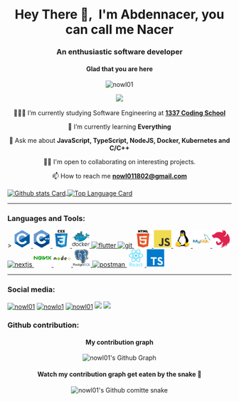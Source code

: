 <h1 align="center">Hey There 👋,&nbsp;&nbsp;I'm Abdennacer, you can call me Nacer</h1>

<h3 align="center">An enthusiastic software developer </h3>

<h4 align="center">Glad that you are here </h4>
<p align="center"> <img src="https://komarev.com/ghpvc/?username=nowl01&label=Profile%20views&color=0e75b6&style=flat" alt="nowl01" /> </p>


<div align="center">

![](https://camo.githubusercontent.com/992babdffd8c74a1502de375fbdf7e4d54773242/68747470733a2f2f6d656469612e67697068792e636f6d2f6d656469612f53576f536b4e36447854737a71494b4571762f67697068792e676966)


👨🏽‍💻 I’m currently studying Software Engineering at **[1337 Coding School](https://1337.ma)**

🌱 I’m currently learning **Everything**

💬 Ask me about **JavaScript, TypeScript, NodeJS, Docker, Kubernetes and C/C++**
	
💪🏼 I'm open to collaborating on interesting projects.

📫 How to reach me **nowl011802@gmail.com**

</div>



<!-- GitHub Stats Card      -->
<a href="https://github.com/nowl01">
  <img align="center" alt="Github stats Card" src="https://github-readme-stats.vercel.app/api?username=nowl01&line_height=40&show_icons=true&theme=nightowl" />
</a>

<!-- Top Languages Card      -->
<a href="">
  <img align="center" alt="Top Language Card" src="https://github-readme-stats.vercel.app/api/top-langs/?username=nowl01&theme=nightowl" />
</a>


---

<h3 align="left">Languages and Tools:</h3>
> <a href="https://www.cprogramming.com/" target="_blank" rel="noreferrer"> <img src="https://raw.githubusercontent.com/devicons/devicon/master/icons/c/c-original.svg" alt="c" width="40" height="40"/> </a> <a href="https://www.w3schools.com/cpp/" target="_blank" rel="noreferrer"> <img src="https://raw.githubusercontent.com/devicons/devicon/master/icons/cplusplus/cplusplus-original.svg" alt="cplusplus" width="40" height="40"/> </a> <a href="https://www.w3schools.com/css/" target="_blank" rel="noreferrer"> <img src="https://raw.githubusercontent.com/devicons/devicon/master/icons/css3/css3-original-wordmark.svg" alt="css3" width="40" height="40"/> </a> <a href="https://www.docker.com/" target="_blank" rel="noreferrer"> <img src="https://raw.githubusercontent.com/devicons/devicon/master/icons/docker/docker-original-wordmark.svg" alt="docker" width="40" height="40"/> </a>  <a href="https://flutter.dev" target="_blank" rel="noreferrer"> <img src="https://www.vectorlogo.zone/logos/flutterio/flutterio-icon.svg" alt="flutter" width="40" height="40"/> </a> <a href="https://git-scm.com/" target="_blank" rel="noreferrer"> <img src="https://www.vectorlogo.zone/logos/git-scm/git-scm-icon.svg" alt="git" width="40" height="40"/> </a>  <a href="https://www.w3.org/html/" target="_blank" rel="noreferrer"> <img src="https://raw.githubusercontent.com/devicons/devicon/master/icons/html5/html5-original-wordmark.svg" alt="html5" width="40" height="40"/> </a> <a href="https://developer.mozilla.org/en-US/docs/Web/JavaScript" target="_blank" rel="noreferrer"> <img src="https://raw.githubusercontent.com/devicons/devicon/master/icons/javascript/javascript-original.svg" alt="javascript" width="40" height="40"/> </a>  <a href="https://www.linux.org/" target="_blank" rel="noreferrer"> <img src="https://raw.githubusercontent.com/devicons/devicon/master/icons/linux/linux-original.svg" alt="linux" width="40" height="40"/> </a> <a href="https://www.mysql.com/" target="_blank" rel="noreferrer"> <img src="https://raw.githubusercontent.com/devicons/devicon/master/icons/mysql/mysql-original-wordmark.svg" alt="mysql" width="40" height="40"/> </a> <a href="https://nestjs.com/" target="_blank" rel="noreferrer"> <img src="https://raw.githubusercontent.com/devicons/devicon/master/icons/nestjs/nestjs-plain.svg" alt="nestjs" width="40" height="40"/> </a> <a href="https://nextjs.org/" target="_blank" rel="noreferrer"> <img src="https://cdn.worldvectorlogo.com/logos/nextjs-2.svg" alt="nextjs" width="40" height="40"/> </a> <a href="https://www.nginx.com" target="_blank" rel="noreferrer"> <img src="https://raw.githubusercontent.com/devicons/devicon/master/icons/nginx/nginx-original.svg" alt="nginx" width="40" height="40"/> </a> <a href="https://nodejs.org" target="_blank" rel="noreferrer"> <img src="https://raw.githubusercontent.com/devicons/devicon/master/icons/nodejs/nodejs-original-wordmark.svg" alt="nodejs" width="40" height="40"/> </a> <a href="https://www.postgresql.org" target="_blank" rel="noreferrer"> <img src="https://raw.githubusercontent.com/devicons/devicon/master/icons/postgresql/postgresql-original-wordmark.svg" alt="postgresql" width="40" height="40"/> </a> <a href="https://postman.com" target="_blank" rel="noreferrer"> <img src="https://www.vectorlogo.zone/logos/getpostman/getpostman-icon.svg" alt="postman" width="40" height="40"/> </a> <a href="https://reactjs.org/" target="_blank" rel="noreferrer"> <img src="https://raw.githubusercontent.com/devicons/devicon/master/icons/react/react-original-wordmark.svg" alt="react" width="40" height="40"/> </a> <a href="https://www.typescriptlang.org/" target="_blank" rel="noreferrer"> <img src="https://raw.githubusercontent.com/devicons/devicon/master/icons/typescript/typescript-original.svg" alt="typescript" width="40" height="40"/> </a> </p>

---


<h3 align="left">Social media:</h3>
<p align="left">
<a href="https://twitter.com/nowl01" target="blank"><img align="center" src="https://img.icons8.com/fluency/48/000000/twitter.png" alt="nowl01" height="30" width="40" /></a>
<a href="https://www.linkedin.com/in/nowl01/" target="blank"><img align="center" src="https://img.icons8.com/color/48/000000/linkedin.png" alt="nowlo1" height="30" width="40" /></a>
<a href="https://www.instagram.com/nowl0_1/" target="blank"><img align="center" src="https://img.icons8.com/fluency/48/000000/instagram-new.png" alt="nowl01" height="30" width="40" /></a>
<a href="https://stackoverflow.com/users/12303947/nowl0-1"><img src="https://img.icons8.com/fluency/48/000000/stackoverflow.png"/></a>
<a href="mailto:itsabdennacerama@gmail.com?subject=Github profile Visit"><img src="https://img.icons8.com/color/48/000000/gmail-new.png"/></a>
</p>


### Github contribution:
	  
<h4 align="center">My contribution graph</h4>

<p align="center"> <img width="900em" src="https://activity-graph.herokuapp.com/graph?username=nowl01&bg_color=01010f&color=f5f5fe&line=ed4a7c&point=45994a&area=true&hide_border=true" alt="nowl01's Github Graph" /> </p>

<h4 align="center">Watch my contribution graph get eaten by the snake 🐍</h4>

<p align="center"> <img  width="900em" alt="nowl01's Github comitte snake"  src="https://github.com/nowl012806/nowl012806/blob/output/github-contribution-grid-snake.svg" /> </p>

